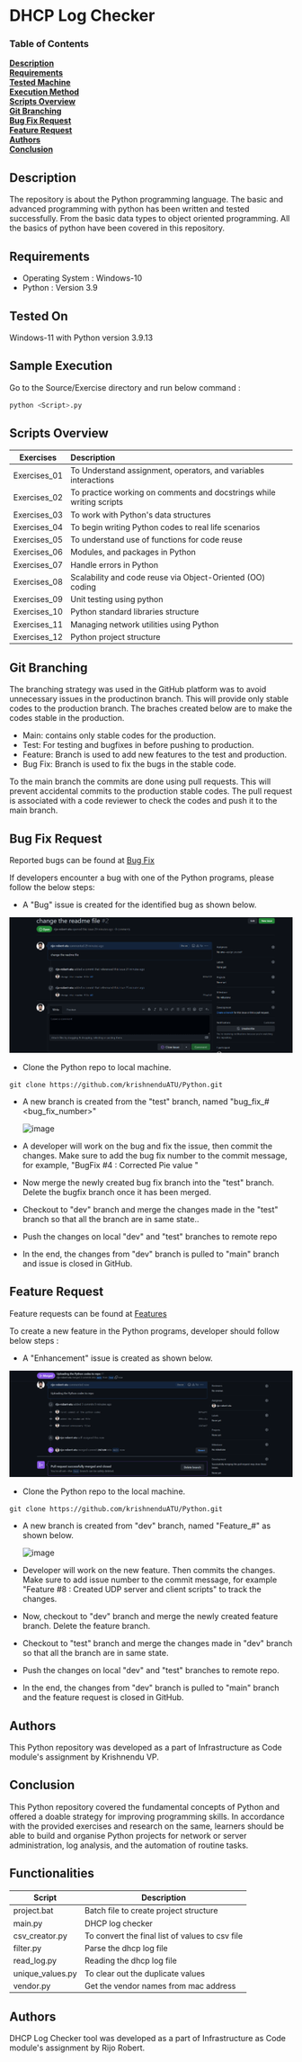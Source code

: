 # DHCP Log Checker

### Table of Contents
**[Description](#description)**<br>
**[Requirements](#requirements)**<br>
**[Tested Machine](#tested-on)**<br>
**[Execution Method](#sample-execution)**<br>
**[Scripts Overview](#overview)**<br>
**[Git Branching](#git-branching-strategy)**<br>
**[Bug Fix Request](#bug-fix-request)**<br>
**[Feature Request](#feature-request)**<br>
**[Authors](#authors)**<br>
**[Conclusion](#conclusion)**<br>

## Description
The repository is about the Python programming language. The basic and advanced programming with python has been written and tested successfully. From the basic data types to object oriented programming. All the basics of python have been covered in this repository.

## Requirements
- Operating System :  Windows-10
- Python :   Version 3.9

## Tested On
Windows-11 with Python version 3.9.13

## Sample Execution
Go to the Source/Exercise directory and run below command :

```python
python <Script>.py
```
## Scripts Overview

| Exercises   |      Description     | 
|----------| :---------------|
| Exercises_01 | To Understand assignment, operators, and variables interactions   | 
| Exercises_02 | To practice working on comments and docstrings while writing scripts   | 
| Exercises_03 | To work with Python's data structures |
| Exercises_04 | To begin writing Python codes to real life scenarios | 
| Exercises_05 | To understand use of functions for code reuse | 
| Exercises_06 | Modules, and packages in Python| 
| Exercises_07 | Handle errors in Python |
| Exercises_08 | Scalability and code reuse via Object-Oriented (OO) coding | 
| Exercises_09 | Unit testing using python | 
| Exercises_10 | Python standard libraries structure  |
| Exercises_11 | Managing network utilities using Python  | 
| Exercises_12 | Python project structure  |

## Git Branching

The branching strategy was used in the GitHub platform was to avoid unnecessary issues in the productinon branch. This will provide only stable codes to the production branch. The braches created below are to make the codes stable in the production.

- Main: contains only stable codes for the production.
- Test:  For testing and bugfixes in before pushing to production.
- Feature: Branch is used to add new features to the test and production.
- Bug Fix: Branch is used to fix the bugs in the stable code.

To the main branch the commits are done using pull requests. This will prevent accidental commits to the production stable codes. The pull request is associated with a code reviewer to check the codes and push it to the main branch.

## Bug Fix Request

Reported bugs can be found at [Bug Fix](https://github.com/rijo-robert-atu/Python/blob/989717801b3f12f3fd5def35ea06137751ba30ce/Documentation/Bug-fix.png)  

If developers encounter a bug with one of the Python programs, please follow the below steps:
- A "Bug" issue is created for the identified bug as shown below.

![image](https://github.com/rijo-robert-atu/Python/blob/989717801b3f12f3fd5def35ea06137751ba30ce/Documentation/Bug-fix.png)

- Clone the Python repo to local machine.


```
git clone https://github.com/krishnenduATU/Python.git
``` 

- A new branch is created from the "test" branch, named "bug_fix_#<bug_fix_number>"
  
  ![image](https://user-images.githubusercontent.com/119352610/209512959-1c818968-b75a-4623-8da4-0d8ba7fb0074.png)

- A developer will work on the bug and fix the issue, then commit the changes. Make sure to add the bug fix number to the commit message, for example, "BugFix #4 : Corrected Pie value "
- Now merge the newly created bug fix branch into the "test" branch. Delete the bugfix branch once it has been merged.
- Checkout to "dev" branch and merge the changes made in the "test" branch so that all the branch are in same state..
- Push the changes on local "dev" and "test" branches to remote repo 
- In the end, the changes from "dev" branch is pulled to "main" branch and issue is closed in GitHub.
 
## Feature Request

Feature requests can be found at [Features](https://github.com/rijo-robert-atu/Python/blob/c1458a959f2c2a9eea0ea451f1203dcd97adae21/Documentation/Pull%20request%20for%20feature%20branch.png)

To create a new feature in the Python programs, developer should follow below steps :

- A "Enhancement" issue is created as shown below.

![image](https://github.com/rijo-robert-atu/Python/blob/c1458a959f2c2a9eea0ea451f1203dcd97adae21/Documentation/Pull%20request%20for%20feature%20branch.png)

- Clone the Python repo to the local machine.
```
git clone https://github.com/krishnenduATU/Python.git
``` 

- A new branch is created from "dev" branch, named "Feature_#<issue number>" as shown below.  

  ![image](https://user-images.githubusercontent.com/119352610/209512959-1c818968-b75a-4623-8da4-0d8ba7fb0074.png)
  
- Developer will work on the new feature. Then commits the changes. Make sure to add issue number to the commit message, for example "Feature #8 : Created UDP server and client scripts" to track the changes.
- Now, checkout to "dev" branch and merge the newly created feature branch. Delete the feature branch.
- Checkout to "test" branch and merge the changes made in "dev" branch so that all the branch are in same state.
- Push the changes on local "dev" and "test" branches to remote repo.
- In the end, the changes from "dev" branch is pulled to "main" branch and the feature request is closed in GitHub.

## Authors

This Python repository was developed as a part of Infrastructure as Code module's assignment by Krishnendu VP.  

## Conclusion

This Python repository covered the fundamental concepts of Python and offered a doable strategy for improving programming skills. In accordance with the provided exercises and research on the same, learners should be able to build and organise Python projects for network or server administration, log analysis, and the automation of routine tasks.




## Functionalities
| Script | Description |
| ----------- | ----------- |
| project.bat | Batch file to create project structure |
| main.py | DHCP log checker |
| csv_creator.py | To convert the final list of values to csv file |
| filter.py | Parse the dhcp log file |
| read_log.py | Reading the dhcp log file |
| unique_values.py | To clear out the duplicate values |
| vendor.py | Get the vendor names from mac address |

## Authors
DHCP Log Checker tool was developed as a part of Infrastructure as Code module's assignment by Rijo Robert.